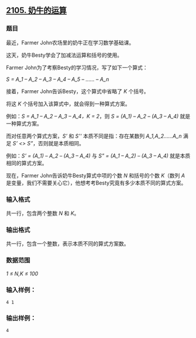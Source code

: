 ## [2105. 奶牛的运算](https://www.acwing.com/problem/content/2107/)

### 题目

最近，Farmer John农场里的奶牛正在学习数学基础课。

这天，奶牛Besty学会了加减法运算和括号的使用。

Farmer John为了考察Besty的学习情况，写了如下一个算式：

*S = A_1 – A_2 – A_3 – A_4 – A_5 – …… – A_n*

接着，Farmer John告诉Besty，这个算式中省略了 *K* 个括号。

将这 *K* 个括号加入该算式中，就会得到一种算式方案。

例如：*S = A_1 – A_2 – A_3 – A_4，K = 2*，则 *S = (A_1) – A_2 – (A_3 – A_4)* 就是一种算式方案。

而对任意两个算式方案，*S’* 和 *S’‘* 本质不同是指：存在某数列 *A_1,A_2……A_n* 满足 *S’ <> S”*，否则就是本质相同。

例如：*S’ = (A_1) – A_2 – (A_3 – A_4)* 与 *S” = (A_1 – A_2) – (A_3 – A_4)* 就是本质相同的算式方案。

现在，Farmer John告诉奶牛Besty算式中项的个数 *N* 和括号的个数 *K*（数列 *A* 是变量，我们不需要关心它），他想考考Besty究竟有多少本质不同的算式方案。

### 输入格式

共一行，包含两个整数 *N* 和 *K*。

### 输出格式

共一行，包含一个整数，表示本质不同的算式方案数。

### 数据范围

*1 ≤ N,K ≤ 100*

### 输入样例：

```
4 1
```

### 输出样例：

```
4
```
